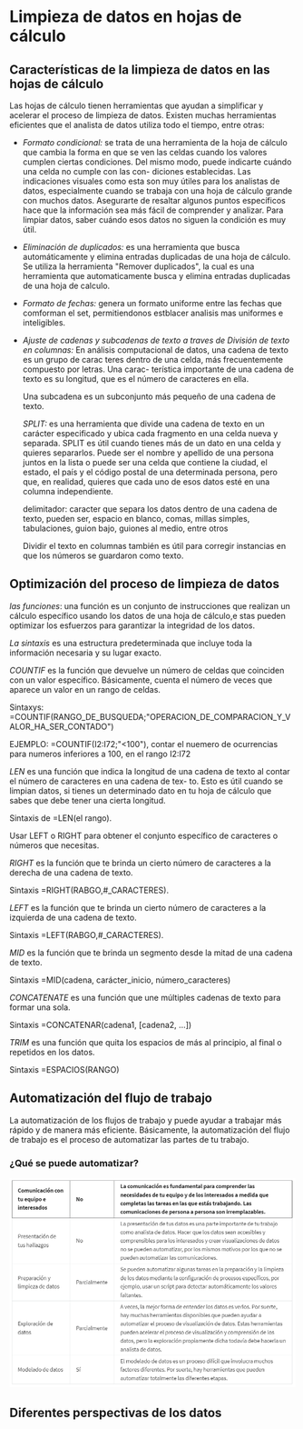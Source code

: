 # Limpieza de datos en hojas de cálculo

## Características de la limpieza de datos en las hojas de cálculo

Las hojas de cálculo tienen herramientas que ayudan a simplificar y acelerar el proceso de limpieza de datos. Existen
muchas herramientas eficientes que el analista de datos utiliza todo el tiempo, entre otras:

- *Formato condicional:* se trata de una herramienta de la hoja de cálculo que cambia la forma en que se ven las celdas
  cuando los valores cumplen ciertas condiciones. Del mismo modo, puede indicarte cuándo una celda no cumple con las con-
  diciones establecidas. Las indicaciones visuales como esta son muy útiles para los analistas de datos, especialmente
  cuando se trabaja con una hoja de cálculo grande con muchos datos. Asegurarte de resaltar algunos puntos específicos
  hace que la información sea más fácil de comprender y analizar. Para limpiar datos, saber cuándo esos datos no siguen
  la condición es muy útil.

- *Eliminación de duplicados:* es una herramienta que busca automáticamente y elimina entradas duplicadas de una hoja de
  cálculo. Se utiliza la herramienta "Remover duplicados", la cual es una herramienta que automaticamente  busca y elimina
  entradas duplicadas de una hoja de calculo.

- *Formato de fechas:* genera un formato uniforme entre las fechas que comforman el set, permitiendonos estblacer analisis
  mas uniformes e inteligibles.

- *Ajuste de cadenas y subcadenas de texto a traves de División de texto en columnas:* En análisis computacional de datos,
  una cadena de texto es un grupo de carac teres dentro de una celda, más frecuentemente compuesto por letras. Una carac-
  terística importante de una cadena de   texto es su longitud, que es el número de caracteres en ella.
  
  Una subcadena es un subconjunto más pequeño de una cadena de texto.

  *SPLIT:* es una herramienta que divide una cadena de texto en un carácter especificado y ubica cada fragmento en una
  celda nueva y separada. SPLIT es útil cuando tienes más de un dato en una celda y quieres separarlos. Puede ser el nombre
  y apellido de una persona juntos en la lista o puede ser una celda que contiene la ciudad, el estado, el país y el
  código postal de una determinada persona, pero que, en realidad, quieres que cada uno de esos datos esté en una columna
  independiente.

  delimitador: caracter que separa los datos dentro de una cadena de texto, pueden ser, espacio en blanco, comas, millas
  simples, tabulaciones, guion bajo, guiones al medio, entre otros

  Dividir el texto en columnas también es útil para corregir instancias en que los números se guardaron como texto.

## Optimización del proceso de limpieza de datos

*las funciones*: una función es un conjunto de instrucciones que realizan un cálculo específico usando los datos de una
hoja de cálculo,e stas pueden optimizar los esfuerzos para garantizar la integridad de los datos.

*La sintaxis* es una estructura predeterminada que incluye toda la información necesaria y su lugar exacto.

*COUNTIF* es la función que devuelve un número de celdas que coinciden con un valor específico. Básicamente, cuenta el
número de veces que aparece un valor en un rango de celdas.

Sintaxys: =COUNTIF(RANGO_DE_BUSQUEDA;"OPERACION_DE_COMPARACION_Y_VALOR_HA_SER_CONTADO")

EJEMPLO: =COUNTIF(I2:I72;"<100"), contar el nuemero de ocurrencias para numeros inferiores a 100, en el rango I2:I72

*LEN* es una función que indica la longitud de una cadena de texto al contar el número de caracteres en una cadena de tex-
to. Esto es útil cuando se limpian datos, si tienes un determinado dato en tu hoja de cálculo que sabes que debe tener una
cierta longitud.

Sintaxis de =LEN(el rango).

Usar LEFT o RIGHT para obtener el conjunto específico de caracteres o números que necesitas.

*RIGHT* es la función que te brinda un cierto número de caracteres a la derecha de una cadena de texto.

Sintaxis =RIGHT(RABGO,#_CARACTERES).

*LEFT* es la función que te brinda un cierto número de caracteres a la izquierda de una cadena de texto.

Sintaxis =LEFT(RABGO,#_CARACTERES).

*MID* es la función que te brinda un segmento desde la mitad de una cadena de texto.

Sintaxis =MID(cadena, carácter_inicio, número_caracteres)

*CONCATENATE* es una función que une múltiples cadenas de texto para formar una sola.

Sintaxis =CONCATENAR(cadena1, [cadena2, …])

*TRIM* es una función que quita los espacios de más al principio, al final o repetidos en los datos.

Sintaxis =ESPACIOS(RANGO)

## Automatización del flujo de trabajo

La automatización de los flujos de trabajo y puede ayudar a trabajar más rápido y de manera más eficiente. Básicamente, la
automatización del flujo de trabajo es el proceso de automatizar las partes de tu trabajo.

### ¿Qué se puede automatizar?

![Alt text](image-12.png)

## Diferentes perspectivas de los datos
